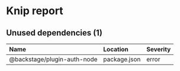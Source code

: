 # Knip report

## Unused dependencies (1)

| Name | Location | Severity |
| :-------------------------- | :----------- | :------- |
| @backstage/plugin-auth-node | package.json | error |

